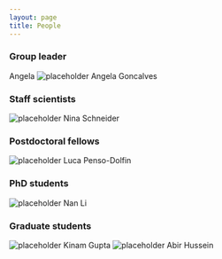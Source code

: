 ```yaml
---
layout: page
title: People
---
```


### Group leader
Angela ![placeholder](http://placehold.it/200x200 "Small example image") Angela Goncalves

### Staff scientists
![placeholder](http://placehold.it/200x200 "Small example image") Nina Schneider

### Postdoctoral fellows
![placeholder](http://placehold.it/200x200 "Small example image") Luca Penso-Dolfin

### PhD students
![placeholder](http://placehold.it/200x200 "Small example image") Nan Li

### Graduate students
![placeholder](http://placehold.it/200x200 "Small example image") Kinam Gupta
![placeholder](http://placehold.it/200x200 "Small example image") Abir Hussein 


